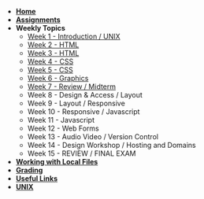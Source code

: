 <!-- docs/_sidebar.md -->

* [**Home**](/)
* [**Assignments**](assignments.md)
* **Weekly Topics**
    * [Week 1 - Introduction / UNIX](week-1/)
    * [Week 2 - HTML](week-2/)
    * [Week 3 - HTML](week-3/)
    * [Week 4 - CSS](week-4/)
    * [Week 5 - CSS](week-5/)
    * [Week 6 - Graphics](week-6/)
    * [Week 7 - Review / Midterm](week-7/)
    * Week 8 - Design & Access / Layout
    * Week 9 - Layout / Responsive
    * Week 10 - Responsive / Javascript
    * Week 11 - Javascript
    * Week 12 - Web Forms
    * Week 13 - Audio Video / Version Control
    * Week 14 - Design Workshop / Hosting and Domains
    * Week 15 - REVIEW / FINAL EXAM
* [**Working with Local Files**](local-files.md)
* [**Grading**](grading.md)
* [**Useful Links**](links.md)
* [**UNIX**](unix.md)
